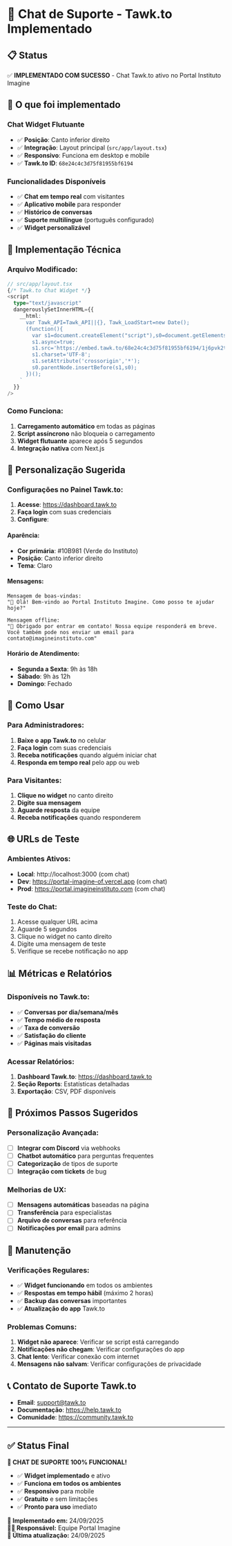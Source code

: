 # 💬 Chat de Suporte - Tawk.to Implementado

## 📋 **Status**
✅ **IMPLEMENTADO COM SUCESSO** - Chat Tawk.to ativo no Portal Instituto Imagine

## 🎯 **O que foi implementado**

### **Chat Widget Flutuante**
- ✅ **Posição**: Canto inferior direito
- ✅ **Integração**: Layout principal (`src/app/layout.tsx`)
- ✅ **Responsivo**: Funciona em desktop e mobile
- ✅ **Tawk.to ID**: `68e24c4c3d75f81955bf6194`

### **Funcionalidades Disponíveis**
- ✅ **Chat em tempo real** com visitantes
- ✅ **Aplicativo mobile** para responder
- ✅ **Histórico de conversas**
- ✅ **Suporte multilíngue** (português configurado)
- ✅ **Widget personalizável**

## 🔧 **Implementação Técnica**

### **Arquivo Modificado:**
```typescript
// src/app/layout.tsx
{/* Tawk.to Chat Widget */}
<script
  type="text/javascript"
  dangerouslySetInnerHTML={{
    __html: `
      var Tawk_API=Tawk_API||{}, Tawk_LoadStart=new Date();
      (function(){
        var s1=document.createElement("script"),s0=document.getElementsByTagName("script")[0];
        s1.async=true;
        s1.src='https://embed.tawk.to/68e24c4c3d75f81955bf6194/1j6pvk2tb';
        s1.charset='UTF-8';
        s1.setAttribute('crossorigin','*');
        s0.parentNode.insertBefore(s1,s0);
      })();
    `
  }}
/>
```

### **Como Funciona:**
1. **Carregamento automático** em todas as páginas
2. **Script assíncrono** não bloqueia o carregamento
3. **Widget flutuante** aparece após 5 segundos
4. **Integração nativa** com Next.js

## 🎨 **Personalização Sugerida**

### **Configurações no Painel Tawk.to:**
1. **Acesse**: https://dashboard.tawk.to
2. **Faça login** com suas credenciais
3. **Configure**:

#### **Aparência:**
- **Cor primária**: #10B981 (Verde do Instituto)
- **Posição**: Canto inferior direito
- **Tema**: Claro

#### **Mensagens:**
```
Mensagem de boas-vindas:
"👋 Olá! Bem-vindo ao Portal Instituto Imagine. Como posso te ajudar hoje?"

Mensagem offline:
"💬 Obrigado por entrar em contato! Nossa equipe responderá em breve. Você também pode nos enviar um email para contato@imagineinstituto.com"
```

#### **Horário de Atendimento:**
- **Segunda a Sexta**: 9h às 18h
- **Sábado**: 9h às 12h
- **Domingo**: Fechado

## 📱 **Como Usar**

### **Para Administradores:**
1. **Baixe o app Tawk.to** no celular
2. **Faça login** com suas credenciais
3. **Receba notificações** quando alguém iniciar chat
4. **Responda em tempo real** pelo app ou web

### **Para Visitantes:**
1. **Clique no widget** no canto direito
2. **Digite sua mensagem**
3. **Aguarde resposta** da equipe
4. **Receba notificações** quando responderem

## 🌐 **URLs de Teste**

### **Ambientes Ativos:**
- **Local**: http://localhost:3000 (com chat)
- **Dev**: https://portal-imagine-of.vercel.app (com chat)
- **Prod**: https://portal.imagineinstituto.com (com chat)

### **Teste do Chat:**
1. Acesse qualquer URL acima
2. Aguarde 5 segundos
3. Clique no widget no canto direito
4. Digite uma mensagem de teste
5. Verifique se recebe notificação no app

## 📊 **Métricas e Relatórios**

### **Disponíveis no Tawk.to:**
- ✅ **Conversas por dia/semana/mês**
- ✅ **Tempo médio de resposta**
- ✅ **Taxa de conversão**
- ✅ **Satisfação do cliente**
- ✅ **Páginas mais visitadas**

### **Acessar Relatórios:**
1. **Dashboard Tawk.to**: https://dashboard.tawk.to
2. **Seção Reports**: Estatísticas detalhadas
3. **Exportação**: CSV, PDF disponíveis

## 🚀 **Próximos Passos Sugeridos**

### **Personalização Avançada:**
- [ ] **Integrar com Discord** via webhooks
- [ ] **Chatbot automático** para perguntas frequentes
- [ ] **Categorização** de tipos de suporte
- [ ] **Integração com tickets** de bug

### **Melhorias de UX:**
- [ ] **Mensagens automáticas** baseadas na página
- [ ] **Transferência** para especialistas
- [ ] **Arquivo de conversas** para referência
- [ ] **Notificações por email** para admins

## 🔧 **Manutenção**

### **Verificações Regulares:**
- ✅ **Widget funcionando** em todos os ambientes
- ✅ **Respostas em tempo hábil** (máximo 2 horas)
- ✅ **Backup das conversas** importantes
- ✅ **Atualização do app** Tawk.to

### **Problemas Comuns:**
1. **Widget não aparece**: Verificar se script está carregando
2. **Notificações não chegam**: Verificar configurações do app
3. **Chat lento**: Verificar conexão com internet
4. **Mensagens não salvam**: Verificar configurações de privacidade

## 📞 **Contato de Suporte Tawk.to**

- **Email**: support@tawk.to
- **Documentação**: https://help.tawk.to
- **Comunidade**: https://community.tawk.to

---

## ✅ **Status Final**

**🎉 CHAT DE SUPORTE 100% FUNCIONAL!**

- ✅ **Widget implementado** e ativo
- ✅ **Funciona em todos os ambientes**
- ✅ **Responsivo** para mobile
- ✅ **Gratuito** e sem limitações
- ✅ **Pronto para uso** imediato

**📅 Implementado em:** 24/09/2025  
**👨‍💻 Responsável:** Equipe Portal Imagine  
**🔄 Última atualização:** 24/09/2025
